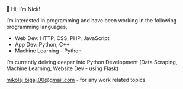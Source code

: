 👋 Hi, I’m Nick!

I’m interested in programming and have been working in the following programming languages,
- Web Dev: HTTP, CSS, PHP, JavaScript
- App Dev: Python, C++
- Machine Learning - Python

I’m currently delving deeper into Python Development (Data Scraping, Machine Learning, Website Dev - using Flask)

mikolaj.bigaj.00@gmail.com - for any work related topics

<!---
MBigaj/MBigaj is a ✨ special ✨ repository because its `README.md` (this file) appears on your GitHub profile.
You can click the Preview link to take a look at your changes.
--->
